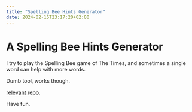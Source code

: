 ```yaml
---
title: "Spelling Bee Hints Generator"
date: 2024-02-15T23:17:20+02:00
---
```


# A Spelling Bee Hints Generator

I try to play the Spelling Bee game of The Times, and sometimes a single word can help with more words. 

Dumb tool, works though. 

[relevant repo](https://github.com/latedeployment/sbphints).

Have fun. 

